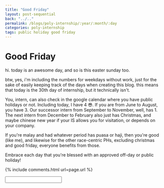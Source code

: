 ```yaml
---
title: "Good Friday"
layout: post-sequential
back: "../.."
permalink: /blogs/poly-internship/:year/:month/:day
categories: poly-internship
tags: public holiday good friday
---
```

# Good Friday

hi. today is an awesome day, and so is this easter sunday too.

btw, yes, i'm including the numbers for weekdays without work, just for the sake of easily keeping track of the days when creating this blog. this means that today is the 30th day of internship, but it technically isn't.

You, intern, can also check in the google calendar where you have public holidays or not. Including today, I have 4 😎. If you are from June to August, you have 3. Our successor intern from September to November, well, has 1. The next intern from December to February also just has Christmas, and maybe chinese new year if your IS allows you for visitation, or depends on your company. 

If you're malay and had whatever period has puasa or haji, then you're good (like me), and likewise for the other race-centric PHs, excluding christmas and good friday, everyone benefits from those.

Embrace each day that you're blessed with an approved off-day or public holiday!

{% include comments.html url=page.url %}

<input id="password-input" type="password" class="text-secret" onkeyup="unlock()" autocomplete="off">

<span class="disable-selection" id="truth" style="display:block;"></span>